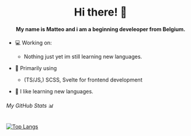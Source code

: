<h1 align="center">Hi there! 👋</h1>
<h4 align="center">My name is Matteo and i am a beginning develeoper from Belgium.</h4>

- 💻 Working on:
    - Nothing just yet im still learning new languages.

- 🔭 Primarily using
    - (TS/JS,) SCSS, Svelte for frontend development

- 📖 I like learning new languages.

<h6>My GitHub Stats 📊</h6>

[![Top Langs](https://github-readme-stats.vercel.app/api/top-langs/?username=matte0s)](https://github.com/anuraghazra/github-readme-stats)

